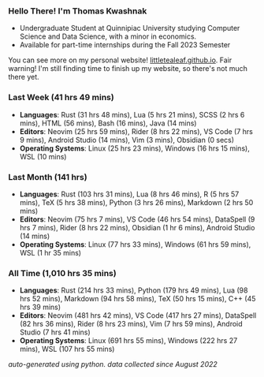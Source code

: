 
### Hello There! I'm Thomas Kwashnak

- Undergraduate Student at Quinnipiac University studying Computer Science and Data Science, with a minor in economics.
- Available for part-time internships during the Fall 2023 Semester

You can see more on my personal website! [littletealeaf.github.io](https://littletealeaf.github.io). Fair warning! I'm still finding time to finish up my website, so there's not much there yet.

### Last Week (41 hrs 49 mins)
- **Languages**: Rust (31 hrs 48 mins), Lua (5 hrs 21 mins), SCSS (2 hrs 6 mins), HTML (56 mins), Bash (16 mins), Java (14 mins)
- **Editors**: Neovim (25 hrs 59 mins), Rider (8 hrs 22 mins), VS Code (7 hrs 9 mins), Android Studio (14 mins), Vim (3 mins), Obsidian (0 secs)
- **Operating Systems**: Linux (25 hrs 23 mins), Windows (16 hrs 15 mins), WSL (10 mins)
    
### Last Month (141 hrs)
- **Languages**: Rust (103 hrs 31 mins), Lua (8 hrs 46 mins), R (5 hrs 57 mins), TeX (5 hrs 38 mins), Python (3 hrs 26 mins), Markdown (2 hrs 50 mins)
- **Editors**: Neovim (75 hrs 7 mins), VS Code (46 hrs 54 mins), DataSpell (9 hrs 7 mins), Rider (8 hrs 22 mins), Obsidian (1 hr 6 mins), Android Studio (14 mins)
- **Operating Systems**: Linux (77 hrs 33 mins), Windows (61 hrs 59 mins), WSL (1 hr 35 mins)
    
### All Time (1,010 hrs 35 mins)
- **Languages**: Rust (214 hrs 33 mins), Python (179 hrs 49 mins), Lua (98 hrs 52 mins), Markdown (94 hrs 58 mins), TeX (50 hrs 15 mins), C++ (45 hrs 39 mins)
- **Editors**: Neovim (481 hrs 42 mins), VS Code (417 hrs 27 mins), DataSpell (82 hrs 36 mins), Rider (8 hrs 23 mins), Vim (7 hrs 59 mins), Android Studio (7 hrs 41 mins)
- **Operating Systems**: Linux (691 hrs 55 mins), Windows (222 hrs 27 mins), WSL (107 hrs 55 mins)
    

*auto-generated using python. data collected since August 2022*
